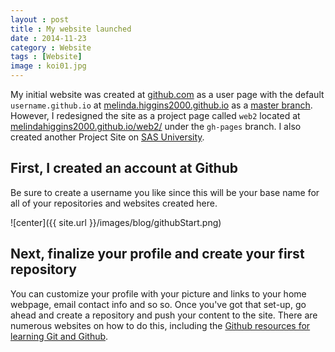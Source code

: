 ```yaml
---
layout : post
title : My website launched
date : 2014-11-23
category : Website
tags : [Website]
image : koi01.jpg
---
```


My initial website was created at [github.com](http://github.com) as a user page with the default `username.github.io` at [melinda.higgins2000.github.io](http://melindahiggins2000.github.io) as a [master branch](https://help.github.com/articles/user-organization-and-project-pages/). However, I redesigned the site as a project page called `web2` located at [melindahiggins2000.github.io/web2/](http://melindahiggins2000.github.io/web2/) under the `gh-pages` branch. I also created another Project Site on [SAS University](http://melindahiggins2000.github.io/sasuniv2). 

<!--more-->

## First, I created an account at Github

Be sure to create a username you like since this will be your base name for all of your repositories and websites created here.

![center]({{ site.url }}/images/blog/githubStart.png)

## Next, finalize your profile and create your first repository

You can customize your profile with your picture and links to your home webpage, email contact info and so so. Once you've got that set-up, go ahead and create a repository and push your content to the site. There are numerous websites on how to do this, including the [Github resources for learning Git and Github](https://help.github.com/articles/good-resources-for-learning-git-and-github/).
